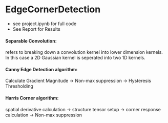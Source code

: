 # EdgeCornerDetection

* see project.ipynb for full code
* See Report for Results 
#### Separable Convolution:
refers to breaking down a convolution kernel into lower dimension kernels. In this case a 2D Gaussian kernel is seperated into two 1D kernels. 

#### Canny Edge Detection algorithm:
Calculate Gradient Magnitude -> Non-max suppression -> Hysteresis Thresholding

#### Harris Corner algorithm:
spatial derivative calculation -> structure tensor setup -> corner response calculation -> Non-max suppression
